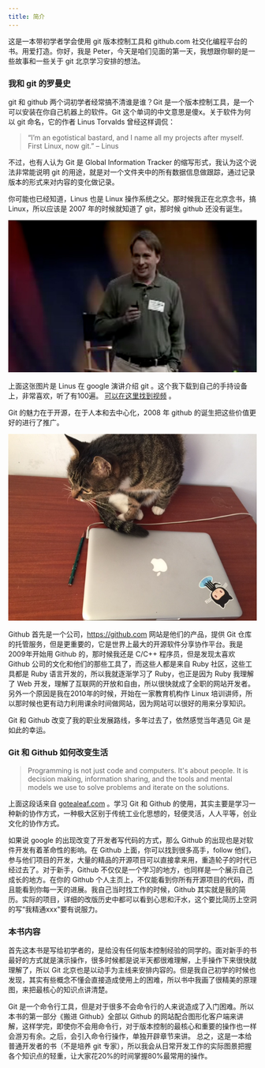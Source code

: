 ```yaml
---
title: 简介
---
```


这是一本带初学者学会使用 git 版本控制工具和 github.com 社交化编程平台的书。用爱打造。你好，我是 Peter，今天是咱们见面的第一天，我想跟你聊的是一些故事和一些关于 git 北京学习安排的想法。

### 我和 git 的罗曼史

git 和 github 两个词初学者经常搞不清谁是谁？Git 是一个版本控制工具，是一个可以安装在你自己机器上的软件。Git 这个单词的中文意思是傻x。关于软件为何以 git 命名，它的作者 Linus Torvalds 曾经这样调侃：

> “I’m an egotistical bastard, and I name all my projects after myself.
First Linux, now git.” – Linus

不过，也有人认为 Git 是 Global Information Tracker 的缩写形式，我认为这个说法非常能说明 git 的用途，就是对一个文件夹中的所有数据信息做跟踪，通过记录版本的形式来对内容的变化做记录。

你可能也已经知道，Linus 也是 Linux 操作系统之父。那时候我正在北京念书，搞 Linux，所以应该是 2007 年的时候就知道了 git，那时候 github 还没有诞生。


![](./images/introduction/linus_gittalk.jpg)

上面这张图片是 Linus 在 google 演讲介绍 git 。这个我下载到自己的手持设备上，非常喜欢，听了有100遍。 [可以在这里找到视频](http://git-scm.com/doc/ext) 。

Git 的魅力在于开源，在于人本和去中心化，2008 年 github 的诞生把这些价值更好的进行了推广。

![github](./images/introduction/github_cat.jpg)

Github 首先是一个公司，<https://github.com> 网站是他们的产品，提供 Git 仓库的托管服务，但是更重要的，它是世界上最大的开源软件分享协作平台。我是2009年开始用 Github 的，那时候我还是 C/C++ 程序员，但是发现太喜欢 Github 公司的文化和他们的那些工具了，而这些人都是来自 Ruby 社区，这些工具都是 Ruby 语言开发的，所以我就逐渐学习了 Ruby，也正是因为 Ruby 我理解了 Web 开发，理解了互联网的开放和自由，所以很快就成了全职的网站开发者。另外一个原因是我在2010年的时候，开始在一家教育机构作 Linux 培训讲师，所以那时候也更有动力利用课余时间做网站，因为网站可以很好的用来分享知识。

Git 和 Github 改变了我的职业发展路线，多年过去了，依然感觉当年遇见 Git 是如此的幸运。

### Git 和 Github 如何改变生活

>Programming is not just code and computers. It's about people. It is decision making, information sharing, and the tools and mental models we use to solve problems and iterate on the solutions.

上面这段话来自 [gotealeaf.com](http://www.gotealeaf.com/books/git/read/introduction#gettingstarted) 。学习 Git 和 Github 的使用，其实主要是学习一种新的协作方式，一种极大区别于传统工业化思想的，轻便灵活，人人平等，创业文化的协作方式。

如果说 google 的出现改变了开发者写代码的方式，那么 Github 的出现也是对软件开发有着革命性的影响。在 Github 上面，你可以找到很多高手，follow 他们，参与他们项目的开发，大量的精品的开源项目可以直接拿来用，重造轮子的时代已经过去了。对于新手，Github 不仅仅是一个学习的地方，也同样是一个展示自己成长的地方。在你的 Github 个人主页上，不仅能看到你所有开源项目的代码，而且能看到你每一天的进展。我自己当时找工作的时候，Github 其实就是我的简历。实际的项目，详细的改版历史中都可以看到心思和汗水，这个要比简历上空洞的写“我精通xxx"要有说服力。

### 本书内容

首先这本书是写给初学者的，是给没有任何版本控制经验的同学的。面对新手的书最好的方式就是演示操作，很多时候都是说半天都很难理解，上手操作下来很快就理解了，所以 Git 北京也是以动手为主线来安排内容的。但是我自己初学的时候也发现，其实有些概念不懂会直接造成使用上的困难，所以书中我画了很精美的原理图，来把最核心的知识点讲清楚。

Git 是一个命令行工具，但是对于很多不会命令行的人来说造成了入门困难。所以本书的第一部分《搬进 Github》全部以 Github 的网站配合图形化客户端来讲解，这样学完，即使你不会用命令行，对于版本控制的最核心和重要的操作也一样会游刃有余。之后，会引入命令行操作，单独开辟章节来讲。 总之，这是一本给普通开发者的书（不是培养 git 专家），所以我会从日常开发工作的实际图景把握各个知识点的轻重，让大家花20%的时间掌握80%最常用的操作。